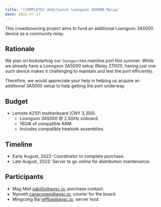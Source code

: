 ```yaml
---
title: '[COMPLETE] Additional Loongson 3A5000 Relay'
date: 2022-07-27
---
```


This crowdsourcing project aims to fund an additional Loongson 3A5000 device as
a community relay.

## Rationale

We plan on kickstarting our `loongarch64` mainline port this summer. While we
already have a Loongson 3A5000 setup (Relay 27001), having just one such device
makes it challenging to maintain and test the port efficiently.

Therefore, we would appreciate your help in helping us acquire an additional
3A5000 setup to help getting the port underway.

## Budget

+ Lemote A2101 motherboard (CNY 3,350).
  - Loongson 3A5000 @ 2.5GHz onboard.
  - 16GiB of compatible RAM.
  - Includes compatible heatsink assemblies.

## Timeline

- Early August, 2022: Coordinator to complete purchase.
- Late August, 2022: Server to go online for distribution maintenance.

## Participants

- Mag Mell <sakiiily@aosc.io>, purchase contact.
- Nyovelt <canarypwn@aosc.io>, courier for the board.
- Mingcong Bai <jeffbai@aosc.io>, server host.
